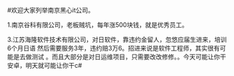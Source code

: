 #欢迎大家列举南京黑心it公司。

1.南京谷科有限公司，老板贼坑，每年涨500块钱，就是优秀员工。

3.江苏海隆软件技术有限公司，对日软件，靠违约金留人，忽悠应届生进来，培训6个月日语
然后需要服务3年，违约赔3万6。招进来说是软件工程师，其实很有可能是去做测试
。而且大部分是对日运维项目，只需要改改修修。。今天可能让你干安卓，明天就可能让你干c#
